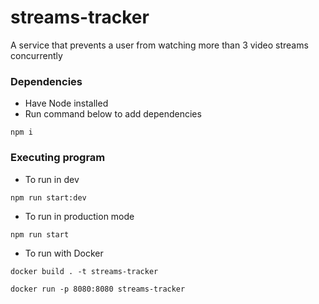 # streams-tracker
A service that prevents a user from watching more than 3 video streams concurrently

### Dependencies

* Have Node installed
* Run command below to add dependencies
```
npm i
```

### Executing program

* To run in dev
```
npm run start:dev
```

* To run in production mode
```
npm run start

```

* To run with Docker


```
docker build . -t streams-tracker

```

```
docker run -p 8080:8080 streams-tracker
```

